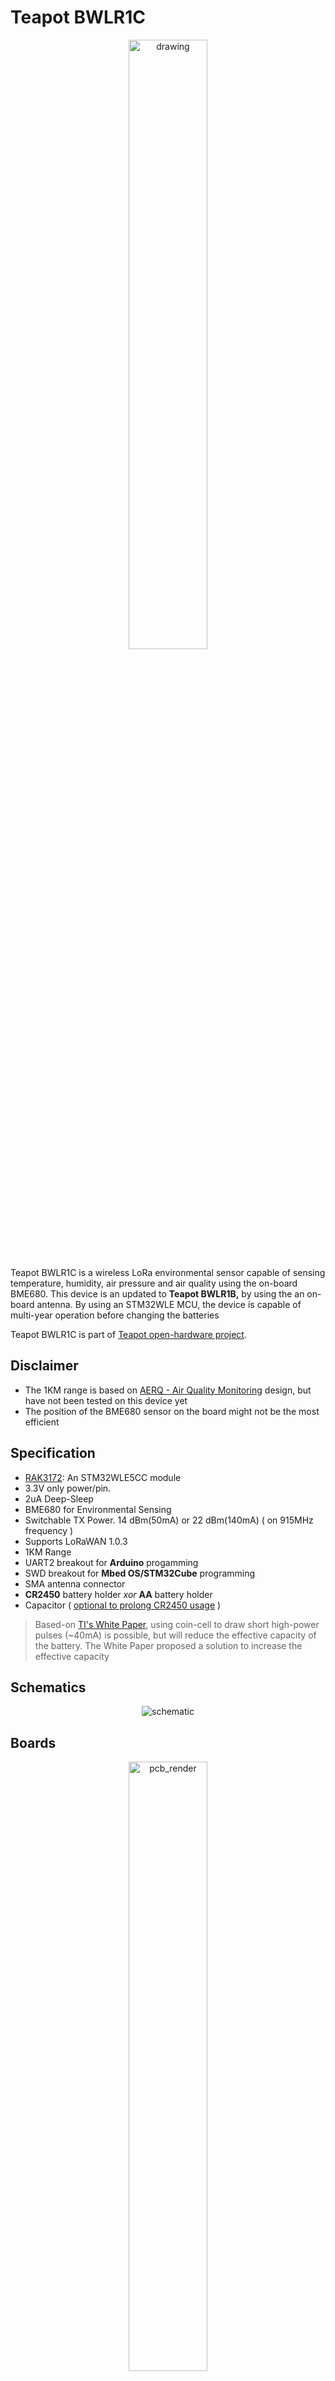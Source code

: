 

  
# Teapot BWLR1C
 <p align="center"> <img src="https://raw.githubusercontent.com/teapotlaboratories/bwlr1c/main/docs/images/device.jpg" alt="drawing"  width="50%" height="50%"/></p>
 
Teapot BWLR1C is a wireless LoRa environmental sensor capable of sensing temperature, humidity, air pressure and air quality using the on-board BME680.
This device is an updated to **Teapot BWLR1B,** by using the an on-board antenna.
By using an STM32WLE MCU, the device is capable of multi-year operation before changing the batteries

Teapot BWLR1C is part of  [Teapot open-hardware project](https://github.com/teapotlaboratories).

## Disclaimer
- The 1KM range is based on [AERQ - Air Quality Monitoring](https://www.seeedstudio.com/blog/2022/04/27/monitoring-indoor-air-pollutants-the-silent-issue-for-smart-city-iot-using-seeed-lora-e5-and-fusion-pcba/) design, but have not been tested on this device yet
- The position of the BME680 sensor on the board might not be the most efficient

## Specification

- [RAK3172](https://docs.rakwireless.com/Product-Categories/WisDuo/RAK3172-Module/Overview/): An STM32WLE5CC module
- 3.3V only power/pin. 
- 2uA Deep-Sleep
- BME680 for Environmental Sensing
- Switchable TX Power. 14 dBm(50mA) or 22 dBm(140mA) ( on 915MHz frequency )
- Supports LoRaWAN 1.0.3
- 1KM Range
- UART2 breakout for **Arduino** progamming
- SWD breakout for **Mbed OS/STM32Cube** programming
- SMA antenna connector
- **CR2450** battery holder *xor* **AA** battery holder
- Capacitor ( [optional to prolong CR2450 usage](https://www.rs-online.com/designspark/can-i-prolong-my-coin-cell-battery-life-with-a-capacitor) )

> Based-on [TI's White Paper](https://www.ti.com/lit/wp/swra349/swra349.pdf), using coin-cell to draw short high-power pulses (~40mA) is possible, but will reduce the effective capacity of the battery. The White Paper proposed a solution to increase the effective capacity
## Schematics

<p align="center"> <img src="https://raw.githubusercontent.com/teapotlaboratories/bwlr1c/main/hardware/schematic.png" alt="schematic"/></p>

## Boards
 <p align="center">  <img src="https://github.com/teapotlaboratories/bwlr1c/raw/main/docs/images/pcb_render.gif" alt="pcb_render"  width="50%" height="50%"/><br><b>PCB Render</b></p>

Built using KiCAD, the board is design to be as small as possible when operated using CR2450 coin-cell batteries

| Top Board | Bottom Board |
|--|--|
| <p align="center"> <img src="https://github.com/teapotlaboratories/bwlr1c/raw/main/docs/images/assembled_top.jpg" alt="assembled_front"  width="77%" height="77%"/></p> | <p align="center"> <img src="https://github.com/teapotlaboratories/bwlr1c/raw/main/docs/images/assembled_bottom.jpg" alt="assembled_back"  width="100%" height="100%"/></p> |
| <p align="center"> <img src="https://github.com/teapotlaboratories/bwlr1c/raw/main/docs/images/pcb_top.png" alt="pcb_front"  width="90%" height="90%"/></p> | <p align="center"> <img src="https://github.com/teapotlaboratories/bwlr1c/raw/main/docs/images/pcb_bottom.png" alt="pcb_bottom"  width="50%" height="50%"/></p> |

 <p align="center"> <img src="https://github.com/teapotlaboratories/bwlr1c/raw/main/hardware/pcb.png" alt="pcb"  width="50%" height="50%"/><br><b>PCB Top and Bottom Layout</b></p> 
  
### Case
<p align="center">  <img src="https://github.com/teapotlaboratories/bwlr1c/raw/main/docs/images/case_render.gif" alt="case_render"  width="80%" height="80%"/></p>

Built using [TinkerCAD](https://www.tinkercad.com), the cases are available for the CR2450 variant and the AA variant, 3D printable with any generic 3D printer with/without suppport (depends on the orientation). The STL files are available [here](https://github.com/teapotlaboratories/bwlr1c/tree/main/hardware/case)
 <p align="center"><img src="https://github.com/teapotlaboratories/bwlr1c/raw/main/docs/images/case_open.jpg" alt="drawing"  width="50%" height="50%"/><br><b>Case Open</b></p>

The case is design to be as small as possible with an additional magnets in the back to ease the placement of the sensor. The following are the list of material used at the time of testing:
- 4 piece of 8mm x 2mm neodymium magnet

<p align="center"><img src="https://github.com/teapotlaboratories/bwlr1c/raw/main/docs/images/placement_showcase.gif" alt="placement_showcase"  width="50%" height="50%"/><br><b>Sensor Placement with Magnet</b></p>

### Measurement
Power consumption and solar charging current are measured using [Nordic PPK2](https://www.nordicsemi.com/Products/Development-hardware/Power-Profiler-Kit-2).
The following are the summary of the measurement:
- Transmit 14dBm:  443ms @ 47mA
- Deep-Sleep : 2 uA

<p align="center"><img src="https://github.com/teapotlaboratories/bwlr1c/raw/main/docs/measurement/deep_sleep.png" alt="deep_sleep"  width="90%" height="90%"/><br><b>Deep-Sleep</b></p>

<p align="center"><img src="https://github.com/teapotlaboratories/bwlr1c/raw/main/docs/measurement/bme680_measure_and_lora_transmit.png" alt="bme688_measure_and_lora_transmit"  width="90%" height="90%"/><br><b>BME688 Measure and LoRa Transmit</b></p>

More measurement can be found [here](https://github.com/teapotlaboratories/bwlr1c/tree/main/docs/measurement)


### Bill Of Materials
Most of the components are generic and can be bought from any electornics/semi-conductor distributor. RAK3172 is the only component available in [RAKwireless store](https://store.rakwireless.com/products/wisduo-lpwan-module-rak3172?variant=40014759493830). The bill of materials can be downloaded [here](https://github.com/teapotlaboratories/bwlr1c/raw/main/hardware/bill_of_materials.csv)

> :warning: **Be sure to buy the RAK3172 variant without IPEX to use the On-Board Antenna** 

|Id |Designator                      |Package                           |Quantity|Designation   |Notes                            |
|---|--------------------------------|----------------------------------|--------|--------------|---------------------------------|
|1  |C5,C12,C11,C3                   |C_1206_3216Metric                 |4       |100nF         |                                 |
|2  |SW4                             |SW_SPST_Omron_B3FS-100xP          |1       |BOOT          |                                 |
|3  |R7,R2,R3,R6                     |R_1206_3216Metric                 |4       |10K           |                                 |
|4  |C9,C8,C10,C2,C4,C13,C14,C6,C1,C7|CP_EIA-3528-15_AVX-H              |10      |330uF         |Optional                         |
|5  |R5                              |R_1206_3216Metric                 |1       |1K            |                                 |
|6  |E1                              |XDCR_ANT-915-USP410               |1       |ANT-915-USP410|                                 |
|7  |SW3                             |SW_SPST_Omron_B3FS-100xP          |1       |RESET         |                                 |
|8  |U1                              |BME680-PSON80P300X300X100-8N      |1       |BME680        |                                 |
|9  |U2                              |RAK3172                           |1       |RAK3172       |                                 |
|10 |Q1                              |SOT-23                            |1       |AO3407        |                                 |
|11 |BT3,BT1                         |BatteryHolder_Keystone_3008_1x2450|2       |CR2450        |Mutual Exclusive with BT2        |
|12 |BT2                             |BatteryHolder_Keystone_2462_2xAA  |1       |2x AA         |Mutual Exclusive with BT3 and BT1|


## Programming
Programming the device can be done over the **UART2** or **SWD**, available next to the On-board antenna.
Out of the factory, the RAK3172 chip ships with an **AT firmware** that can be tested by connecting a USB-to-UART bridge to the **UART2** port.

The following are some very good tutorial to start developing with the device:

- [Communicating with the AT firmware](https://docs.rakwireless.com/Product-Categories/WisDuo/RAK3172-Module/Quickstart/#rak3172-as-a-lora-lorawan-modem-via-at-command)
 - [Programming with Arduino](https://docs.rakwireless.com/Product-Categories/WisDuo/RAK3172-Module/Quickstart/#rak3172-as-a-stand-alone-device-using-rui3)
 - [Programming with STM32Cube](https://docs.rakwireless.com/Product-Categories/WisDuo/RAK3172-Module/Low-Level-Development/#rak3172-on-stm32cubeide-with-stm32wl-sdk-v1-0-0)
 - [Programming with MbedOS](https://github.com/hallard/LoRa-E5-Tiny/blob/main/README.md#compile-and-flash-firmware)

For connecting to the **UART2** port, use any USB-to-UART bridge module. In testing, the [Sparkfun](https://www.sparkfun.com/products/14050) board is used for communication with AT firmware and programming over **Arduino**.
 <p align="center"> <img src="https://raw.githubusercontent.com/teapotlaboratories/bwlr1c/main/docs/images/sparkfun_ftdi.jpeg" width="30%" height="30%"><br>Sparkfun USB-to-UART Bridge</p>

> :warning: **Be sure to only use 3.3V module. Do not 5V module** 

For connecting to the **SWD** port, use ST-Link v2  in-circuit debugger and programmer from STM. In testing, ST-Link v2 clone will not work. The ST-Link v2 should atleast be reconizeable by the [STM32CubeProgrammer](https://www.st.com/en/development-tools/stm32cubeprog.html).
A cheap and alternative way to get an authorized ST-Link is to buy a Nucleo board, cut the top part which contain the ST-Link and use it as an external programmer.
 <p align="center"> <img src="https://raw.githubusercontent.com/teapotlaboratories/bwlr1c/main/docs/images/nucleo_st-linkv2.jpeg" width="70%" height="70%"><br>ST-Link v2 from a Nucleo Development Board</p>
Here are some good tutorial to convert a Nucleo to and external ST-Link v2:

 - https://www.radioshuttle.de/en/turtle-en/nucleo-st-link-interface-en/
 - https://jeelabs.org/book/1547a/index.html

## Notes
There are some issue, notes, and behavior that was discovered at the time of testing and development. The following are those discovery:
- Using Arduino RUI3 framework may introduce some-instability after programming. It is observed that by randomly power-cycling the board in-short interval after flashing, causes the board to hang in Boot mode. The fix is currently on the works.

## Reference
The project won't be possible without the amazing work from people across the globe. The following are the reference to those awesome projects:

 - [LoRa e5 Tiny](https://github.com/hallard/LoRa-E5-Tiny)
 - [AERQ - Air Quality Monitoring](https://www.seeedstudio.com/blog/2022/04/27/monitoring-indoor-air-pollutants-the-silent-issue-for-smart-city-iot-using-seeed-lora-e5-and-fusion-pcba/)

## License
The product is open-source! However, some part of library used under **src**, might have it's own license.
Please reach out or create a ticket to report any license violation.

![License: MIT](https://img.shields.io/badge/License-MIT-yellow.svg)
